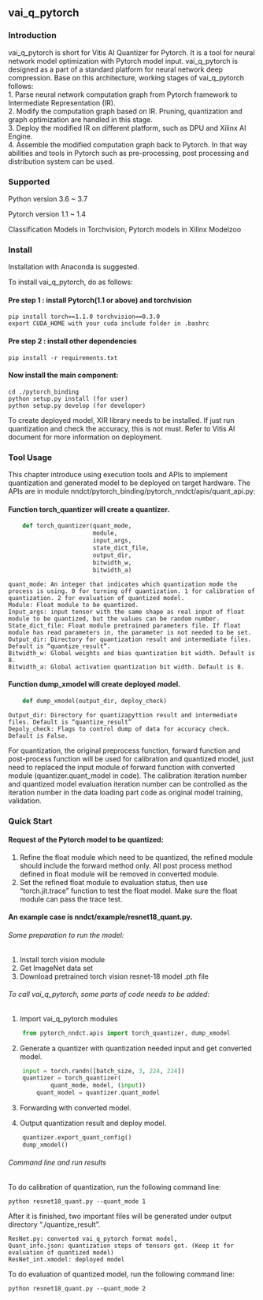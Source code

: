 ## vai_q_pytorch

### Introduction
vai_q_pytorch is short for Vitis AI Quantizer for Pytorch. It is a tool for neural network model optimization with Pytorch model input.
vai_q_pytorch is designed as a part of a standard platform for neural network deep compression. Base on this architecture, working stages of vai_q_pytorch follows:<br>
    1.  Parse neural network computation graph from Pytorch framework to Intermediate Representation (IR).<br>
    2.  Modify the computation graph based on IR. Pruning, quantization and graph optimization are handled in this stage.<br>
    3.  Deploy the modified IR on different platform, such as DPU and Xilinx AI Engine.<br>
    4.  Assemble the modified computation graph back to Pytorch. In that way abilities and tools in Pytorch such as pre-processing, post processing and distribution system can be used.<br>

### Supported

Python version 3.6 ~ 3.7 

Pytorch version 1.1 ~ 1.4 

Classification Models in Torchvision, Pytorch models in Xilinx Modelzoo 

### Install

Installation with Anaconda is suggested. 

To install vai_q_pytorch, do as follows:

#### Pre step 1 : install Pytorch(1.1 or above) and torchvision
    pip install torch==1.1.0 torchvision==0.3.0 
    export CUDA_HOME with your cuda include folder in .bashrc 

#### Pre step 2 : install other dependencies
    pip install -r requirements.txt 

#### Now install the main component:
    cd ./pytorch_binding 
    python setup.py install (for user) 
    python setup.py develop (for developer) 

To create deployed model, XIR library needs to be installed. If just run quantization and check the accuracy, this is not must. 
Refer to Vitis AI document for more information on deployment.

### Tool Usage

This chapter introduce using execution tools and APIs to implement quantization and generated model to be deployed on target hardware.  The APIs are in module nndct/pytorch_binding/pytorch_nndct/apis/quant_api.py:
#### Function torch_quantizer will create a quantizer.
```py
    def torch_quantizer(quant_mode,
                        module,
                        input_args,
                        state_dict_file,
                        output_dir,
                        bitwidth_w,
                        bitwidth_a)
```
    quant_mode: An integer that indicates which quantization mode the process is using. 0 for turning off quantization. 1 for calibration of quantization. 2 for evaluation of quantized model.
    Module: Float module to be quantized.
    Input_args: input tensor with the same shape as real input of float module to be quantized, but the values can be random number.
    State_dict_file: Float module pretrained parameters file. If float module has read parameters in, the parameter is not needed to be set.
    Output_dir: Directory for quantization result and intermediate files. Default is “quantize_result”.
    Bitwidth_w: Global weights and bias quantization bit width. Default is 8.
    Bitwidth_a: Global activation quantization bit width. Default is 8.
#### Function dump_xmodel will create deployed model. 
```py
    def dump_xmodel(output_dir, deploy_check)
```
    Output_dir: Directory for quantizapyttion result and intermediate files. Default is “quantize_result”
    Depoly_check: Flags to control dump of data for accuracy check. Default is False.

For quantization, the original preprocess function, forward function and post-process function will be used for calibration and quantized model, just need to replaced the input module of forward function with converted module (quantizer.quant_model in code). The calibration iteration number and quantized model evaluation iteration number can be controlled as the iteration number in the data loading part code as original model training, validation.
### Quick Start
#### Request of the Pytorch model to be quantized:
1.  Refine the float module which need to be quantized, the refined module should include the forward method only. All post process method defined in float module will be removed in converted module. <br>
2.  Set the refined float module to evaluation status, then use “torch.jit.trace” function to test the float model. Make sure the float module can pass the trace test. <br>

#### An example case is nndct/example/resnet18_quant.py. 

###### Some preparation to run the model:
1.  Install torch vision module <br>
2.  Get ImageNet data set <br>
3.  Download pretrained torch vision resnet-18 model .pth file <br>

###### To call vai_q_pytorch, some parts of code needs to be added:

1.  Import vai_q_pytorch modules <br>

```py
    from pytorch_nndct.apis import torch_quantizer, dump_xmodel
```

2.  Generate a quantizer with quantization needed input and get converted model. <br>

```py
    input = torch.randn([batch_size, 3, 224, 224])
    quantizer = torch_quantizer(
            quant_mode, model, (input))
        quant_model = quantizer.quant_model
```

3.  Forwarding with converted model. <br>

4.  Output quantization result and deploy model. <br>

```py
    quantizer.export_quant_config()
    dump_xmodel()
```

###### Command line and run results

To do calibration of quantization, run the following command line:

    python resnet18_quant.py --quant_mode 1

After it is finished, two important files will be generated under output directory “./quantize_result”. 

    ResNet.py: converted vai_q_pytorch format model, 
    Quant_info.json: quantization steps of tensors got. (Keep it for evaluation of quantized model)
    ResNet_int.xmodel: deployed model

To do evaluation of quantized model, run the following command line:

    python resnet18_quant.py --quant_mode 2

